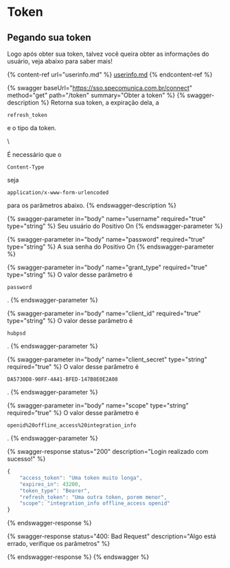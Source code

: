 # Token

## Pegando sua token

Logo após obter sua token, talvez você queira obter as informações do usuário, veja abaixo para saber mais!

{% content-ref url="userinfo.md" %}
[userinfo.md](userinfo.md)
{% endcontent-ref %}

{% swagger baseUrl="https://sso.specomunica.com.br/connect" method="get" path="/token" summary="Obter a token" %}
{% swagger-description %}
Retorna sua token, a expiração dela, a 

`refresh_token`

 e o tipo da token.

\


É necessário que o 

`Content-Type`

seja 

`application/x-www-form-urlencoded`

 para os parâmetros abaixo.
{% endswagger-description %}

{% swagger-parameter in="body" name="username" required="true" type="string" %}
Seu usuário do Positivo On
{% endswagger-parameter %}

{% swagger-parameter in="body" name="password" required="true" type="string" %}
A sua senha do Positivo On
{% endswagger-parameter %}

{% swagger-parameter in="body" name="grant_type" required="true" type="string" %}
O valor desse parâmetro é 

`password`

.
{% endswagger-parameter %}

{% swagger-parameter in="body" name="client_id" required="true" type="string" %}
O valor desse parâmetro é 

`hubpsd`

.
{% endswagger-parameter %}

{% swagger-parameter in="body" name="client_secret" type="string" required="true" %}
O valor desse parâmetro é 

`DA5730D8-90FF-4A41-BFED-147B8E0E2A08`

.
{% endswagger-parameter %}

{% swagger-parameter in="body" name="scope" type="string" required="true" %}
O valor desse parâmetro é 

`openid%20offline_access%20integration_info`

.
{% endswagger-parameter %}

{% swagger-response status="200" description="Login realizado com sucesso!" %}
```javascript
{
    "access_token": "Uma token muito longa",
    "expires_in": 43200,
    "token_type": "Bearer",
    "refresh_token": "Uma outra token, porem menor",
    "scope": "integration_info offline_access openid"
}
```
{% endswagger-response %}

{% swagger-response status="400: Bad Request" description="Algo está errado, verifique os parâmetros" %}

{% endswagger-response %}
{% endswagger %}
